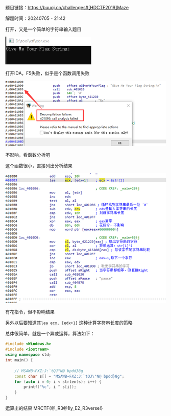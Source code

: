 题目链接：<https://buuoj.cn/challenges#[HDCTF2019]Maze>

解题时间：20240705 - 21:42

打开，又是一个简单的字符串输入题目

![alt text](7f8324ae32948569fc235e6a8b38b77d.png)

打开IDA，F5失败，似乎是个函数调用失败

![alt text](aa66900b79bc8647e1b6037cd597b25a.png)

不影响，看函数分析吧

这个函数很小，直接列出分析结果

![alt text](0b8cca7caf19bd2f289c2efa8f150e1e.png)

有花指令，但不影响结果

另外以后要知道其`lea ecx, [edx+1]` 这种计算字符串长度的策略

总体很简单，就是一个异或运算，算法如下：

```c++
#include <Windows.h>
#include <iostream>
using namespace std;
int main() {

	// MSAWB~FXZ:J:`tQJ"N@ bpdd}8g
	const char s[] = "MSAWB~FXZ:J:`tQJ\"N@ bpdd}8g";
	for (auto i = 0; i < strlen(s); i++) {
		printf("%c", i ^ s[i]);
	}
}
```

运算出的结果 MRCTF{@_R3@1ly_E2_R3verse!}
